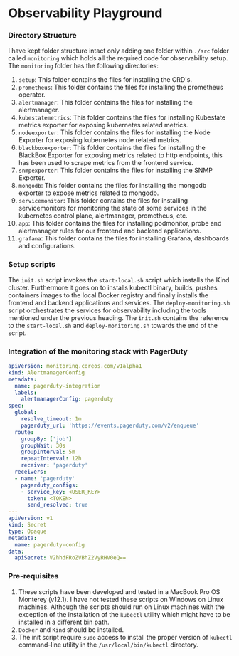 # Observability Playground

### Directory Structure
I have kept folder structure intact only adding one folder within `./src` folder called `monitoring` which holds all the required code for observability setup. The `monitoring` folder has the following directories:
1. `setup`: This folder contains the files for installing the CRD's.
2. `prometheus`: This folder contains the files for installing the prometheus operator.
3. `alertmanager`: This folder contains the files for installing the alertmanager.
4. `kubestatemetrics`: This folder contains the files for installing Kubestate metrics exporter for exposing kubernetes related metrics.
5. `nodeexporter`: This folder contains the files for installing the Node Exporter for exposing kubernetes node related metrics.
6. `blackboxexporter`: This folder contains the files for installing the BlackBox Exporter for exposing metrics related to http endpoints, this has been used to scrape metrics from the frontend service.
7. `snmpexporter`: This folder contains the files for installing the SNMP Exporter.
8. `mongodb`: This folder contains the files for installing the mongodb exporter to expose metrics related to mongodb.
9. `servicemonitor`: This folder contains the files for installing servicemonitors for monitoring the state of some services in the kubernetes control plane, alertmanager, prometheus, etc. 
10. `app`: This folder contains the files for installing podmonitor, probe and alertmanager rules for our frontend and backend applications.
11. `grafana`: This folder contains the files for installing Grafana, dashboards and configurations.

### Setup scripts
The `init.sh` script invokes the `start-local.sh` script which installs the Kind cluster. Furthermore it goes on to installs kubectl binary, builds, pushes containers images to the local Docker registry and finally installs the frontend and backend applications and services. The `deploy-monitoring.sh` script orchestrates the services for observability including the tools mentioned under the previous heading. The `init.sh` contains the reference to the `start-local.sh` and  `deploy-monitoring.sh` towards the end of the script.

### Integration of the monitoring stack with PagerDuty

```yaml
apiVersion: monitoring.coreos.com/v1alpha1
kind: AlertmanagerConfig
metadata:
  name: pagerduty-integration
  labels:
    alertmanagerConfig: pagerduty
spec:
  global:
    resolve_timeout: 1m
    pagerduty_url: 'https://events.pagerduty.com/v2/enqueue'
  route:
    groupBy: ['job']
    groupWait: 30s
    groupInterval: 5m
    repeatInterval: 12h
    receiver: 'pagerduty'
  receivers:
  - name: 'pagerduty'
    pagerduty_configs:
    - service_key: <USER_KEY>
      token: <TOKEN>
      send_resolved: true
---
apiVersion: v1
kind: Secret
type: Opaque
metadata:
  name: pagerduty-config
data:
  apiSecret: V2hhdFRoZVBhZ2VyRHV0eQ==
```

### Pre-requisites
1. These scripts have been developed and tested in a MacBook Pro OS Monterey (v12.1). I have not tested these scripts on Windows on Linux machines. Although the scripts should run on Linux machines with the exception of the installation of the `kubectl` utility which might have to be installed in a different bin path.
2. `Docker` and `Kind` should be installed.
3. The init script require `sudo` access to install the proper version of `kubectl` command-line utility in the `/usr/local/bin/kubectl` directory.